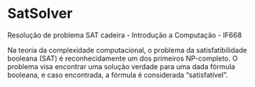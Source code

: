 # SatSolver
Resolução de problema SAT cadeira  - Introdução a Computação - IF668


Na teoria da complexidade computacional, o problema da satisfatibilidade booleana (SAT) é reconhecidamente um dos primeiros NP-completo.
O problema visa encontrar uma solução verdade para uma dada fórmula booleana, e caso encontrada, a fórmula é considerada “satisfatível”.
